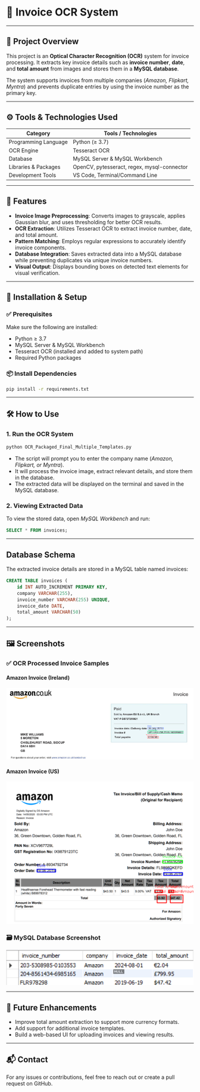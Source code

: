 # 🧾 Invoice OCR System  

---

## 📌 Project Overview

This project is an **Optical Character Recognition (OCR)** system for invoice processing. It extracts key invoice details such as **invoice number**, **date**, and **total amount** from images and stores them in a **MySQL database**.

The system supports invoices from multiple companies (*Amazon, Flipkart, Myntra*) and prevents duplicate entries by using the invoice number as the primary key.

---

## ⚙️ Tools & Technologies Used

| Category              | Tools / Technologies                            |
|----------------------|--------------------------------------------------|
| Programming Language | Python (≥ 3.7)                                   |
| OCR Engine           | Tesseract OCR                                    |
| Database             | MySQL Server & MySQL Workbench                   |
| Libraries & Packages | OpenCV, pytesseract, regex, mysql-connector      |
| Development Tools    | VS Code, Terminal/Command Line                   |

---

## 🚀 Features

- **Invoice Image Preprocessing**: Converts images to grayscale, applies Gaussian blur, and uses thresholding for better OCR results.  
- **OCR Extraction**: Utilizes Tesseract OCR to extract invoice number, date, and total amount.  
- **Pattern Matching**: Employs regular expressions to accurately identify invoice components.  
- **Database Integration**: Saves extracted data into a MySQL database while preventing duplicates via unique invoice numbers.  
- **Visual Output**: Displays bounding boxes on detected text elements for visual verification.

---

## 🧰 Installation & Setup

### ✅ Prerequisites

Make sure the following are installed:

- Python ≥ 3.7  
- MySQL Server & MySQL Workbench  
- Tesseract OCR (installed and added to system path)  
- Required Python packages  

### 📦 Install Dependencies

```bash
pip install -r requirements.txt
```
---

## 🛠️ How to Use
### 1. Run the OCR System
```sh
python OCR_Packaged_Final_Multiple_Templates.py
```
- The script will prompt you to enter the company name (*Amazon, Flipkart, or Myntra*).
- It will process the invoice image, extract relevant details, and store them in the database.
- The extracted data will be displayed on the terminal and saved in the MySQL database.

### 2. Viewing Extracted Data
To view the stored data, open *MySQL Workbench* and run:
```sql
SELECT * FROM invoices;
```
---

## Database Schema
The extracted invoice details are stored in a MySQL table named invoices:
```sql
CREATE TABLE invoices (
    id INT AUTO_INCREMENT PRIMARY KEY,
    company VARCHAR(255),
    invoice_number VARCHAR(255) UNIQUE,
    invoice_date DATE,
    total_amount VARCHAR(50)
);
```
---

## 🖼️ Screenshots

### ✅ OCR Processed Invoice Samples

#### Amazon Invoice (Ireland)
![Amazon IE Invoice](amazon_ie_boxes.png)

#### Amazon Invoice (US)
![Amazon US Invoice](amazon_us_boxes.png)

### 🗃️ MySQL Database Screenshot
![Invoices Database](invoices_db.png)

---

## 🚧 Future Enhancements

- Improve total amount extraction to support more currency formats.  
- Add support for additional invoice templates.  
- Build a web-based UI for uploading invoices and viewing results.

---

## 📬 Contact

For any issues or contributions, feel free to reach out or create a pull request on GitHub.

